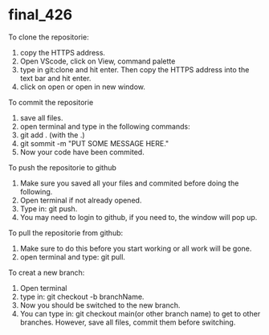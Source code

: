 # final_426

To clone the repositorie:
1. copy the HTTPS address.
2. Open VScode, click on View, command palette
3. type in git:clone and hit enter. Then copy the HTTPS address into the text bar and hit enter.
4. click on open or open in new window.

To commit the repositorie 
1. save all files.
2. open terminal and type in the following commands:
3. git add . (with the .)
4. git sommit -m "PUT SOME MESSAGE HERE." 
5. Now your code have been commited.


To push the repositorie to github
1. Make sure you saved all your files and commited before doing the following.
2. Open terminal if not already opened.
3. Type in: git push.
4. You may need to login to github, if you need to, the window will pop up.

To pull the repositorie from github:
1. Make sure to do this before you start working or all work will be gone.
2. open terminal and type: git pull.

To creat a new branch:
1. Open terminal
2. type in: git checkout -b branchName.
3. Now you should be switched to the new branch.
4. You can type in: git checkout main(or other branch name) to get to other branches. However, save all files, commit them before switching.

